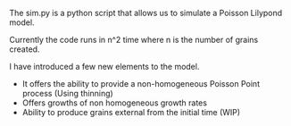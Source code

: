 The sim.py is a python script that allows us to simulate a Poisson Lilypond model.

Currently the code runs in n^2 time where n is the number of grains created.

I have introduced a few new elements to the model.
* It offers the ability to provide a non-homogeneous Poisson Point process (Using thinning)
* Offers growths of non homogeneous growth rates
* Ability to produce grains external from the initial time (WIP)